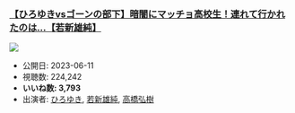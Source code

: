 ### [【ひろゆきvsゴーンの部下】暗闇にマッチョ高校生！連れて行かれたのは…【若新雄純】](https://www.youtube.com/watch?v=9BUv8M8SNE8)
[![](https://img.youtube.com/vi/9BUv8M8SNE8/sddefault.jpg)](https://www.youtube.com/watch?v=9BUv8M8SNE8)
-   公開日: 2023-06-11
-   視聴数: 224,242
-   **いいね数: 3,793**
-   出演者: [ひろゆき](/rehacq_fan/people/ひろゆき "wikilink"), [若新雄純](/rehacq_fan/people/若新雄純 "wikilink"), [高橋弘樹](/rehacq_fan/people/高橋弘樹 "wikilink")
